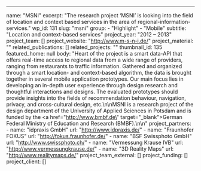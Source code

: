---
  name: "MSNI"
  excerpt: "The research project ‘MSNI’ is looking into the field of location and context based services in the area of regional-information-services."
  wp_id: 131
  slug: "msni"
  group: 
    - "Highlight"
    - "Mobile"
  subtitle: "Location and context-based services"
  project_year: "2012 – 2013"
  project_team: []
  project_website: "http://www.m-s-n-i.de/"
  project_material: ""
  related_publications: []
  related_projects: ""
  thumbnail_id: 135
  featured_home: null
  body: "Heart of the project is a smart data-API that offers real-time access to regional data from a wide range of providers, ranging from restaurants to traffic information. Gathered and organized through a smart location- and context-based algorithm, the data is brought together in several mobile application prototypes. Our main focus lies in developing an in-depth user experience through design research and thoughtful interactions and designs. The evaluated prototypes should provide insights into the fields of recommendation behaviour, navigation, privacy, and cross-cultural design, etc.\n\nMSNI is a research project of the design department of the University of Applied Sciences in Potsdam and is funded by the <a href=\"http://www.bmbf.de\" target=\"_blank\">German Federal Ministry of Education and Research (BMBF)</a>.\n\n"
  project_partners: 
    - 
      name: "idpraxis GmbH"
      url: "http://www.idpraxis.de/"
    - 
      name: "Fraunhofer FOKUS"
      url: "http://fokus.fraunhofer.de/"
    - 
      name: "BSF Swissphoto GmbH"
      url: "http://www.swissphoto.ch/"
    - 
      name: "Vermessung Krause IVB"
      url: "http://www.vermessungkrause.de/"
    - 
      name: "3D Reality Maps"
      url: "http://www.realitymaps.de/"
  project_team_external: []
  project_funding: []
  project_client: []
